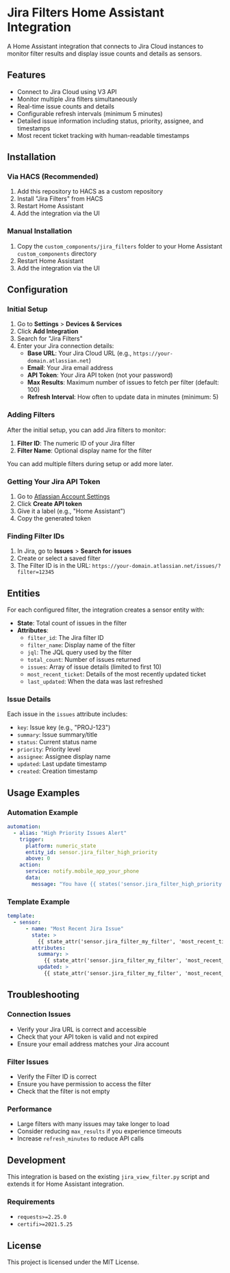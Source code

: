 # Jira Filters Home Assistant Integration

A Home Assistant integration that connects to Jira Cloud instances to monitor filter results and display issue counts and details as sensors.

## Features

- Connect to Jira Cloud using V3 API
- Monitor multiple Jira filters simultaneously
- Real-time issue counts and details
- Configurable refresh intervals (minimum 5 minutes)
- Detailed issue information including status, priority, assignee, and timestamps
- Most recent ticket tracking with human-readable timestamps

## Installation

### Via HACS (Recommended)

1. Add this repository to HACS as a custom repository
2. Install "Jira Filters" from HACS
3. Restart Home Assistant
4. Add the integration via the UI

### Manual Installation

1. Copy the `custom_components/jira_filters` folder to your Home Assistant `custom_components` directory
2. Restart Home Assistant
3. Add the integration via the UI

## Configuration

### Initial Setup

1. Go to **Settings** > **Devices & Services**
2. Click **Add Integration**
3. Search for "Jira Filters"
4. Enter your Jira connection details:
   - **Base URL**: Your Jira Cloud URL (e.g., `https://your-domain.atlassian.net`)
   - **Email**: Your Jira email address
   - **API Token**: Your Jira API token (not your password)
   - **Max Results**: Maximum number of issues to fetch per filter (default: 100)
   - **Refresh Interval**: How often to update data in minutes (minimum: 5)

### Adding Filters

After the initial setup, you can add Jira filters to monitor:

1. **Filter ID**: The numeric ID of your Jira filter
2. **Filter Name**: Optional display name for the filter

You can add multiple filters during setup or add more later.

### Getting Your Jira API Token

1. Go to [Atlassian Account Settings](https://id.atlassian.com/manage-profile/security/api-tokens)
2. Click **Create API token**
3. Give it a label (e.g., "Home Assistant")
4. Copy the generated token

### Finding Filter IDs

1. In Jira, go to **Issues** > **Search for issues**
2. Create or select a saved filter
3. The Filter ID is in the URL: `https://your-domain.atlassian.net/issues/?filter=12345`

## Entities

For each configured filter, the integration creates a sensor entity with:

- **State**: Total count of issues in the filter
- **Attributes**:
  - `filter_id`: The Jira filter ID
  - `filter_name`: Display name of the filter
  - `jql`: The JQL query used by the filter
  - `total_count`: Number of issues returned
  - `issues`: Array of issue details (limited to first 10)
  - `most_recent_ticket`: Details of the most recently updated ticket
  - `last_updated`: When the data was last refreshed

### Issue Details

Each issue in the `issues` attribute includes:
- `key`: Issue key (e.g., "PROJ-123")
- `summary`: Issue summary/title
- `status`: Current status name
- `priority`: Priority level
- `assignee`: Assignee display name
- `updated`: Last update timestamp
- `created`: Creation timestamp

## Usage Examples

### Automation Example

```yaml
automation:
  - alias: "High Priority Issues Alert"
    trigger:
      platform: numeric_state
      entity_id: sensor.jira_filter_high_priority
      above: 0
    action:
      service: notify.mobile_app_your_phone
      data:
        message: "You have {{ states('sensor.jira_filter_high_priority') }} high priority issues!"
```

### Template Example

```yaml
template:
  - sensor:
      - name: "Most Recent Jira Issue"
        state: >
          {{ state_attr('sensor.jira_filter_my_filter', 'most_recent_ticket').key if state_attr('sensor.jira_filter_my_filter', 'most_recent_ticket') else 'None' }}
        attributes:
          summary: >
            {{ state_attr('sensor.jira_filter_my_filter', 'most_recent_ticket').summary if state_attr('sensor.jira_filter_my_filter', 'most_recent_ticket') else 'None' }}
          updated: >
            {{ state_attr('sensor.jira_filter_my_filter', 'most_recent_ticket').updated_human if state_attr('sensor.jira_filter_my_filter', 'most_recent_ticket') else 'None' }}
```

## Troubleshooting

### Connection Issues

- Verify your Jira URL is correct and accessible
- Check that your API token is valid and not expired
- Ensure your email address matches your Jira account

### Filter Issues

- Verify the Filter ID is correct
- Ensure you have permission to access the filter
- Check that the filter is not empty

### Performance

- Large filters with many issues may take longer to load
- Consider reducing `max_results` if you experience timeouts
- Increase `refresh_minutes` to reduce API calls

## Development

This integration is based on the existing `jira_view_filter.py` script and extends it for Home Assistant integration.

### Requirements

- `requests>=2.25.0`
- `certifi>=2021.5.25`

## License

This project is licensed under the MIT License.
